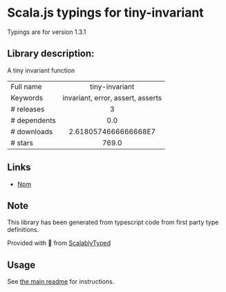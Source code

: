 
# Scala.js typings for tiny-invariant

Typings are for version 1.3.1

## Library description:
A tiny invariant function

|                    |                 |
| ------------------ | :-------------: |
| Full name          | tiny-invariant |
| Keywords           | invariant, error, assert, asserts |
| # releases         | 3 |
| # dependents       | 0.0 |
| # downloads        | 2.6180574666666668E7 |
| # stars            | 769.0 |

## Links
- [Npm](https://www.npmjs.com/package/tiny-invariant)
    


## Note
This library has been generated from typescript code from first party type definitions.

Provided with :purple_heart: from [ScalablyTyped](https://github.com/oyvindberg/ScalablyTyped)

## Usage
See [the main readme](../../readme.md) for instructions.


